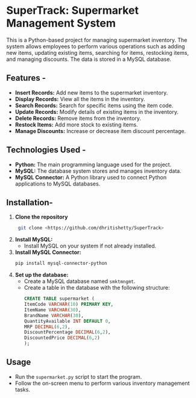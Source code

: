 # SuperTrack: Supermarket Management System
This is a Python-based project for managing supermarket inventory. The system allows employees to perform various operations such as adding new items, updating existing items, searching for items, restocking items, and managing discounts. The data is stored in a MySQL database.

## Features - 
- **Insert Records:** Add new items to the supermarket inventory.
- **Display Records:** View all the items in the inventory.
- **Search Records:** Search for specific items using the item code.
- **Update Records:** Modify details of existing items in the inventory.
- **Delete Records:** Remove items from the inventory.
- **Restock Items:** Add more stock to existing items.
- **Manage Discounts:** Increase or decrease item discount percentage.

## Technologies Used -
- **Python:** The main programming language used for the project.
- **MySQL:** The database system stores and manages inventory data.
- **MySQL Connector:** A Python library used to connect Python applications to MySQL databases.

## Installation-
1. **Clone the repository**
   ```bash
    git clone <https://github.com/dhritishetty/SuperTrack>
    ```
2. **Install MySQL:**
    - Install MySQL on your system if not already installed.
3. **Install MySQL Connector:**
    ```bash
    pip install mysql-connector-python
    ```
4. **Set up the database:**
    - Create a MySQL database named `smktmngmt`.
    - Create a table in the database with the following structure:
        ```sql
        CREATE TABLE supermarket (
        ItemCode VARCHAR(10) PRIMARY KEY,
        ItemName VARCHAR(30),
        BrandName VARCHAR(30),
        QuantityAvailable INT DEFAULT 0,
        MRP DECIMAL(6,2),
        DiscountPercentage DECIMAL(6,2),
        DiscountedPrice DECIMAL(6,2)
        );
        ```

## Usage

- Run the `supermarket.py` script to start the program.
- Follow the on-screen menu to perform various inventory management tasks.

